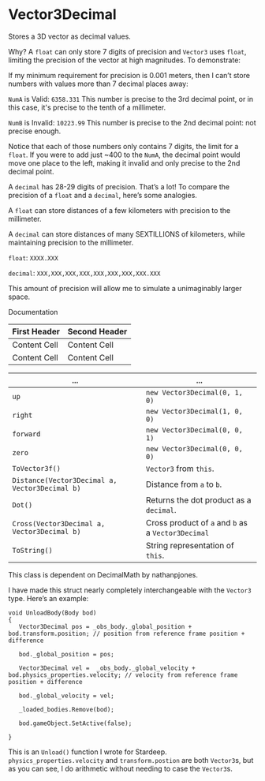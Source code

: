 # Vector3Decimal
Stores a 3D vector as decimal values.

Why?
A `float` can only store 7 digits of precision and `Vector3` uses `float`, limiting the precision of the vector at high magnitudes. To demonstrate:

If my minimum requirement for precision is 0.001 meters, then I can’t store numbers with values more than 7 decimal places away:

`NumA` is Valid: `6358.331` This number is precise to the 3rd decimal point, or in this case, it's precise to the tenth of a millimeter.

`NumB` is Invalid: `10223.99` This number is precise to the 2nd decimal point: not precise enough.

Notice that each of those numbers only contains 7 digits, the limit for a `float`. If you were to add just ~400 to the `NumA`, the decimal point would move one place to the left, making it invalid and only precise to the 2nd decimal point.

A `decimal` has 28-29 digits of precision. That’s a lot! To compare the precision of a `float` and a `decimal`, here’s some analogies.

A `float` can store distances of a few kilometers with precision to the millimeter.

A `decimal` can store distances of many SEXTILLIONS of kilometers, while maintaining precision to the millimeter.

`float`: `XXXX.XXX`

`decimal`: `XXX,XXX,XXX,XXX,XXX,XXX,XXX,XXX.XXX`

This amount of precision will allow me to simulate a unimaginably larger space.

Documentation


| First Header  | Second Header |
| ------------- | ------------- |
| Content Cell  | Content Cell  |
| Content Cell  | Content Cell  |


| ...                                               | ...                                                |
| ------------------------------------------------- | -------------------------------------------------- |
| `up`                                              | `new Vector3Decimal(0, 1, 0)`                      |
| `right`                                           | `new Vector3Decimal(1, 0, 0)`                      |
| `forward`                                         | `new Vector3Decimal(0, 0, 1)`                      |
| `zero`                                            | `new Vector3Decimal(0, 0, 0)`                      |
| `ToVector3f()`                                    | `Vector3` from `this`.                             |
| `Distance(Vector3Decimal a, Vector3Decimal b)`    | Distance from `a` to `b`.                          |
| `Dot()`                                           | Returns the dot product as a `decimal`.            |
| `Cross(Vector3Decimal a, Vector3Decimal b)`       | Cross product of `a` and `b` as a `Vector3Decimal` |
| `ToString()`                                      | String representation of `this`.                   |

This class is dependent on DecimalMath by nathanpjones.

I have made this struct nearly completely interchangeable with the `Vector3` type. Here’s an example:

```Beef
void UnloadBody(Body bod)
{
   Vector3Decimal pos = _obs_body._global_position + bod.transform.position; // position from reference frame position + difference
   
   bod._global_position = pos;
   
   Vector3Decimal vel =  _obs_body._global_velocity + bod.physics_properties.velocity; // velocity from reference frame position + difference
   
   bod._global_velocity = vel;
   
   _loaded_bodies.Remove(bod);
   
   bod.gameObject.SetActive(false);
   
}
```
This is an `Unload()` function I wrote for Stardeep. `physics_properties.velocity` and `transform.postion` are both `Vector3`s, but as you can see, I do arithmetic without needing to case the `Vector3`s.

